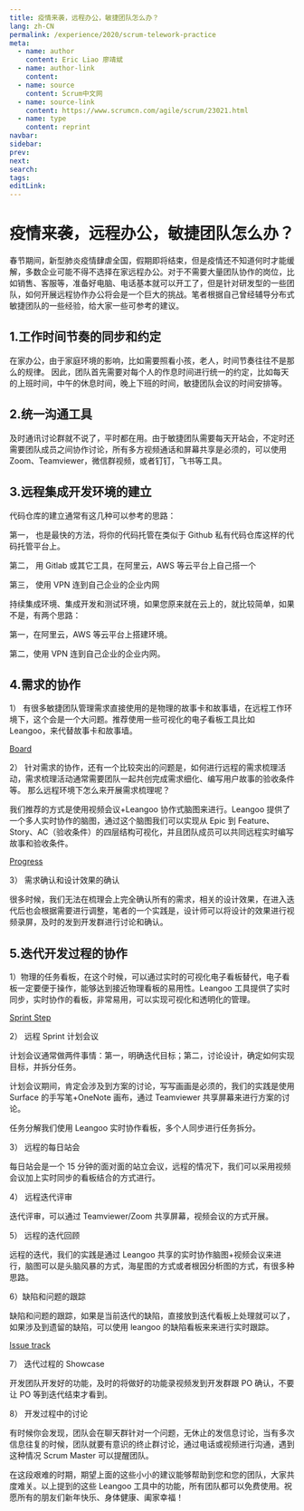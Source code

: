 ```yaml
---
title: 疫情来袭，远程办公，敏捷团队怎么办？
lang: zh-CN
permalink: /experience/2020/scrum-telework-practice
meta:
  - name: author
    content: Eric Liao 廖靖斌
  - name: author-link
    content:
  - name: source
    content: Scrum中文网
  - name: source-link
    content: https://www.scrumcn.com/agile/scrum/23021.html
  - name: type
    content: reprint
navbar:
sidebar:
prev:
next:
search:
tags:
editLink:
---
```


# 疫情来袭，远程办公，敏捷团队怎么办？

<copyright :meta="$frontmatter.meta" />

春节期间，新型肺炎疫情肆虐全国，假期即将结束，但是疫情还不知道何时才能缓解，多数企业可能不得不选择在家远程办公。对于不需要大量团队协作的岗位，比如销售、客服等，准备好电脑、电话基本就可以开工了，但是针对研发型的一些团队，如何开展远程协作办公将会是一个巨大的挑战。笔者根据自己曾经辅导分布式敏捷团队的一些经验，给大家一些可参考的建议。

## 1.工作时间节奏的同步和约定

在家办公，由于家庭环境的影响，比如需要照看小孩，老人，时间节奏往往不是那么的规律。 因此，团队首先需要对每个人的作息时间进行统一的约定，比如每天的上班时间，中午的休息时间，晚上下班的时间，敏捷团队会议的时间安排等。

## 2.统一沟通工具

及时通讯讨论群就不说了，平时都在用。由于敏捷团队需要每天开站会，不定时还需要团队成员之间协作讨论，所有多方视频通话和屏幕共享是必须的，可以使用 Zoom、Teamviewer，微信群视频，或者钉钉，飞书等工具。

## 3.远程集成开发环境的建立

代码仓库的建立通常有这几种可以参考的思路：

第一， 也是最快的方法，将你的代码托管在类似于 Github 私有代码仓库这样的代码托管平台上。

第二， 用 Gitlab 或其它工具，在阿里云，AWS 等云平台上自己搭一个

第三， 使用 VPN 连到自己企业的企业内网

持续集成环境、集成开发和测试环境，如果您原来就在云上的，就比较简单，如果不是，有两个思路：

第一，在阿里云，AWS 等云平台上搭建环境。

第二，使用 VPN 连到自己企业的企业内网。

## 4.需求的协作

1） 有很多敏捷团队管理需求直接使用的是物理的故事卡和故事墙，在远程工作环境下，这个会是一个大问题。推荐使用一些可视化的电子看板工具比如 Leangoo，来代替故事卡和故事墙。

[Board](./images/e3762e8c-fa46-495e-9cf8-ead8386ec32d.png)

2） 针对需求的协作，还有一个比较突出的问题是，如何进行远程的需求梳理活动，需求梳理活动通常需要团队一起共创完成需求细化、编写用户故事的验收条件等。 那么远程环境下怎么来开展需求梳理呢？

我们推荐的方式是使用视频会议+Leangoo 协作式脑图来进行。Leangoo 提供了一个多人实时协作的脑图，通过这个脑图我们可以实现从 Epic 到 Feature、Story、AC（验收条件）的四层结构可视化，并且团队成员可以共同远程实时编写故事和验收条件。

[Progress](./images/7f92ea35-d982-4368-928d-42824ca55011.png)

3） 需求确认和设计效果的确认

很多时候，我们无法在梳理会上完全确认所有的需求，相关的设计效果，在进入迭代后也会根据需要进行调整，笔者的一个实践是，设计师可以将设计的效果进行视频录屏，及时的发到开发群进行讨论和确认。

## 5.迭代开发过程的协作

1）物理的任务看板，在这个时候，可以通过实时的可视化电子看板替代，电子看板一定要便于操作，能够达到接近物理看板的易用性。Leangoo 工具提供了实时同步，实时协作的看板，非常易用，可以实现可视化和透明化的管理。

[Sprint Step](./images/23b4edd7-95bd-406f-86fe-b0d0167bee13.png)

2） 远程 Sprint 计划会议

计划会议通常做两件事情：第一，明确迭代目标；第二，讨论设计，确定如何实现目标，并拆分任务。

计划会议期间，肯定会涉及到方案的讨论，写写画画是必须的，我们的实践是使用 Surface 的手写笔+OneNote 画布，通过 Teamviewer 共享屏幕来进行方案的讨论。

任务分解我们使用 Leangoo 实时协作看板，多个人同步进行任务拆分。

3） 远程的每日站会

每日站会是一个 15 分钟的面对面的站立会议，远程的情况下，我们可以采用视频会议加上实时同步的看板结合的方式进行。

4） 远程迭代评审

迭代评审，可以通过 Teamviewer/Zoom 共享屏幕，视频会议的方式开展。

5） 远程的迭代回顾

远程的迭代，我们的实践是通过 Leangoo 共享的实时协作脑图+视频会议来进行，脑图可以是头脑风暴的方式，海星图的方式或者根因分析图的方式，有很多种思路。

6）缺陷和问题的跟踪

缺陷和问题的跟踪，如果是当前迭代的缺陷，直接放到迭代看板上处理就可以了，如果涉及到遗留的缺陷，可以使用 leangoo 的缺陷看板来来进行实时跟踪。

[Issue track](./images/522ac8d8-83c2-46cb-b4ec-e8f74756a3ec.png)

7） 迭代过程的 Showcase

开发团队开发好的功能，及时的将做好的功能录视频发到开发群跟 PO 确认，不要让 PO 等到迭代结束才看到。

8） 开发过程中的讨论

有时候你会发现，团队会在聊天群针对一个问题，无休止的发信息讨论，当有多次信息往复的时候，团队就要有意识的终止群讨论，通过电话或视频进行沟通，遇到这种情况 Scrum Master 可以提醒团队。

在这段艰难的时期，期望上面的这些小小的建议能够帮助到您和您的团队，大家共度难关。以上提到的这些 Leangoo 工具中的功能，所有团队都可以免费使用。祝愿所有的朋友们新年快乐、身体健康、阖家幸福！
